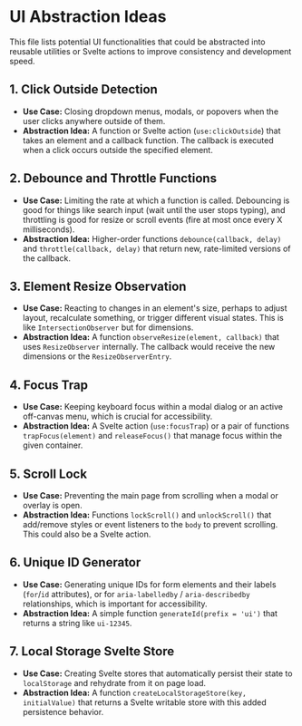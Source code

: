# UI Abstraction Ideas

This file lists potential UI functionalities that could be abstracted into reusable utilities or Svelte actions to improve consistency and development speed.

## 1. Click Outside Detection

*   **Use Case:** Closing dropdown menus, modals, or popovers when the user clicks anywhere outside of them.
*   **Abstraction Idea:** A function or Svelte action (`use:clickOutside`) that takes an element and a callback function. The callback is executed when a click occurs outside the specified element.

## 2. Debounce and Throttle Functions

*   **Use Case:** Limiting the rate at which a function is called. Debouncing is good for things like search input (wait until the user stops typing), and throttling is good for resize or scroll events (fire at most once every X milliseconds).
*   **Abstraction Idea:** Higher-order functions `debounce(callback, delay)` and `throttle(callback, delay)` that return new, rate-limited versions of the callback.

## 3. Element Resize Observation

*   **Use Case:** Reacting to changes in an element's size, perhaps to adjust layout, recalculate something, or trigger different visual states. This is like `IntersectionObserver` but for dimensions.
*   **Abstraction Idea:** A function `observeResize(element, callback)` that uses `ResizeObserver` internally. The callback would receive the new dimensions or the `ResizeObserverEntry`.

## 4. Focus Trap

*   **Use Case:** Keeping keyboard focus within a modal dialog or an active off-canvas menu, which is crucial for accessibility.
*   **Abstraction Idea:** A Svelte action (`use:focusTrap`) or a pair of functions `trapFocus(element)` and `releaseFocus()` that manage focus within the given container.

## 5. Scroll Lock

*   **Use Case:** Preventing the main page from scrolling when a modal or overlay is open.
*   **Abstraction Idea:** Functions `lockScroll()` and `unlockScroll()` that add/remove styles or event listeners to the `body` to prevent scrolling. This could also be a Svelte action.

## 6. Unique ID Generator

*   **Use Case:** Generating unique IDs for form elements and their labels (`for`/`id` attributes), or for `aria-labelledby` / `aria-describedby` relationships, which is important for accessibility.
*   **Abstraction Idea:** A simple function `generateId(prefix = 'ui')` that returns a string like `ui-12345`.

## 7. Local Storage Svelte Store

*   **Use Case:** Creating Svelte stores that automatically persist their state to `localStorage` and rehydrate from it on page load.
*   **Abstraction Idea:** A function `createLocalStorageStore(key, initialValue)` that returns a Svelte writable store with this added persistence behavior. 